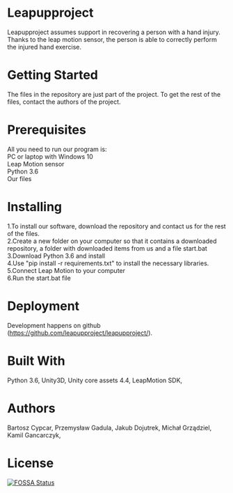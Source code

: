 # Leapupproject
Leapupproject assumes support in recovering a person with a hand injury.
Thanks to the leap motion sensor, the person is able to correctly perform the injured hand exercise. 

# Getting Started
The files in the repository are just part of the project. To get the rest of the files, contact the authors of the project.

# Prerequisites
All you need to run our program is:  
PC or laptop with Windows 10  
Leap Motion sensor  
Python 3.6  
Our files

# Installing
 1.To install our software, download the repository and contact us for the rest of the files.  
 2.Create a new folder on your computer so that it contains a downloaded repository, a folder with downloaded items from us and a file start.bat  
 3.Download Python 3.6 and install   
 4.Use "pip install -r requirements.txt" to install the necessary libraries.  
 5.Connect Leap Motion to your computer  
 6.Run the start.bat file  
 

# Deployment
Development happens on github (https://github.com/leapupproject/leapupproject/).

# Built With
Python 3.6, 
Unity3D, 
Unity core assets 4.4,
LeapMotion SDK,

# Authors
Bartosz Cypcar,
Przemysław Gadula,
Jakub Dojutrek,
Michał Grządziel,
Kamil Gancarczyk,

# License
[![FOSSA Status](https://app.fossa.io/api/projects/git%2Bgithub.com%2Fleapupproject%2Fleapupproject.svg?type=large)](https://app.fossa.io/projects/git%2Bgithub.com%2Fleapupproject%2Fleapupproject?ref=badge_large)
